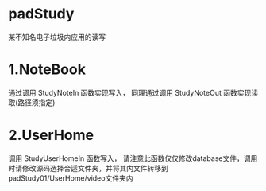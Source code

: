 # padStudy
某不知名电子垃圾内应用的读写

# 1.NoteBook
通过调用 StudyNoteIn 函数实现写入，
同理通过调用 StudyNoteOut 函数实现读取(路径须指定)

# 2.UserHome
调用 StudyUserHomeIn 函数写入，
请注意此函数仅仅修改database文件，调用时请修改源码选择合适文件夹，并将其内文件转移到padStudy01/UserHome/video文件夹内
